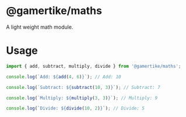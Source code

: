 # @gamertike/maths
A light weight math module.


# Usage

```js
import { add, subtract, multiply, divide } from '@gamertike/maths';

console.log(`Add: ${add(4, 6)}`); // Add: 10

console.log(`Subtract: ${subtract(10, 3)}`); // Subtract: 7

console.log(`Multiply: ${multiply(3, 3)}`); // Multiply: 9

console.log(`Divide: ${divide(10, 2)}`); // Divide: 5
```
